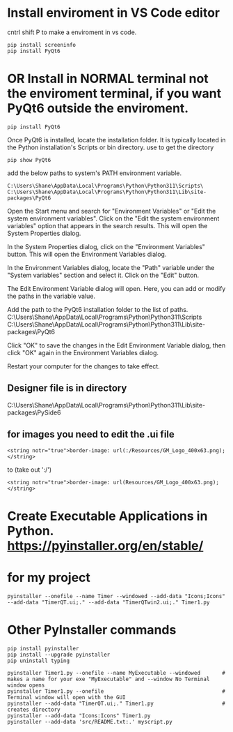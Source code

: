 #  Install enviroment in VS Code editor
cntrl shift P to make a enviroment in vs code.

~~~
pip install screeninfo
pip install PyQt6
~~~

# OR Install in NORMAL terminal not the enviroment terminal, if you want PyQt6 outside the enviroment.
~~~
pip install PyQt6
~~~

Once PyQt6 is installed, locate the installation folder. 
It is typically located in the Python installation's Scripts or bin directory.
use to get the directory
~~~
pip show PyQt6
~~~

add the below paths to system's PATH environment variable.
~~~
C:\Users\Shane\AppData\Local\Programs\Python\Python311\Scripts\
C:\Users\Shane\AppData\Local\Programs\Python\Python311\Lib\site-packages\PyQt6
~~~

Open the Start menu and search for "Environment Variables" or "Edit the system environment variables".
Click on the "Edit the system environment variables" option that appears in the search results. 
This will open the System Properties dialog.

In the System Properties dialog, click on the "Environment Variables" button. This will open the Environment Variables dialog.

In the Environment Variables dialog, locate the "Path" variable under the "System variables" section and select it. Click on the "Edit" button.

The Edit Environment Variable dialog will open. Here, you can add or modify the paths in the variable value.

Add the path to the PyQt6 installation folder to the list of paths.
C:\Users\Shane\AppData\Local\Programs\Python\Python311\Scripts\
C:\Users\Shane\AppData\Local\Programs\Python\Python311\Lib\site-packages\PyQt6

Click "OK" to save the changes in the Edit Environment Variable dialog, then click "OK" again in the Environment Variables dialog.

Restart your computer for the changes to take effect.
## Designer file is in directory
C:\Users\Shane\AppData\Local\Programs\Python\Python311\Lib\site-packages\PySide6

## for images you need to edit the .ui file
~~~
<string notr="true">border-image: url(:/Resources/GM_Logo_400x63.png);</string>
~~~
to (take out ':/')
~~~
<string notr="true">border-image: url(Resources/GM_Logo_400x63.png);</string>
~~~

# Create Executable Applications in Python. https://pyinstaller.org/en/stable/
# for my project
~~~
pyinstaller --onefile --name Timer --windowed --add-data "Icons;Icons" --add-data "TimerQT.ui;." --add-data "TimerQTwin2.ui;." Timer1.py
~~~

# Other PyInstaller commands
~~~
pip install pyinstaller
pip install --upgrade pyinstaller
pip uninstall typing

pyinstaller Timer1.py --onefile --name MyExecutable --windowed       # makes a name for your exe "MyExecutable" and --window No Terminal window opens
pyinstaller Timer1.py --onefile                                      # Terminal window will open with the GUI
pyinstaller --add-data "TimerQT.ui;." Timer1.py                      # creates directory
pyinstaller --add-data "Icons:Icons" Timer1.py
pyinstaller --add-data 'src/README.txt:.' myscript.py
~~~